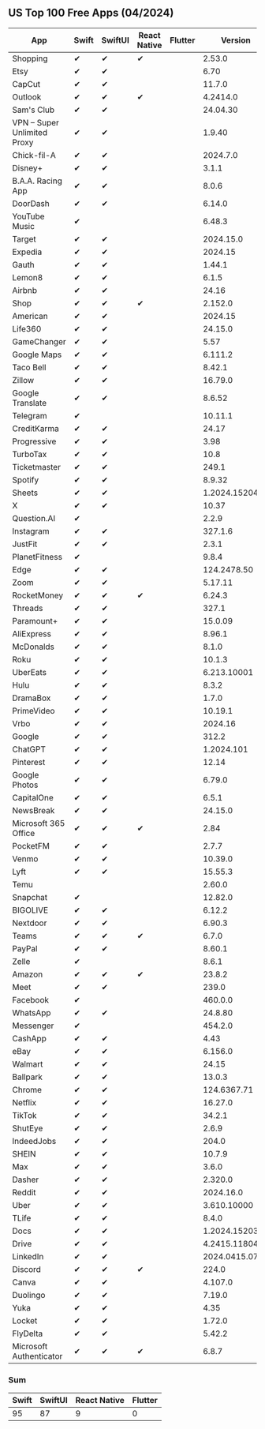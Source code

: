 ## US Top 100 Free Apps (04/2024)
| App            | Swift | SwiftUI | React Native | Flutter | Version |
| --------------- | ----- | ----- | ------------ | ------- | ---- |
| Shopping | ✔ | ✔ | ✔ |   | 2.53.0 |
| Etsy | ✔ | ✔ |   |   | 6.70 |
| CapCut | ✔ | ✔ |   |   | 11.7.0 |
| Outlook | ✔ | ✔ | ✔ |   | 4.2414.0 |
| Sam's Club | ✔ | ✔ |   |   | 24.04.30 |
| VPN – Super Unlimited Proxy | ✔ | ✔ |   |   | 1.9.40 |
| Chick-fil-A | ✔ | ✔ |   |   | 2024.7.0 |
| Disney+ | ✔ | ✔ |   |   | 3.1.1 |
| B.A.A. Racing App | ✔ | ✔ |   |   | 8.0.6 |
| DoorDash | ✔ | ✔ |   |   | 6.14.0 |
| YouTube Music | ✔ |   |   |   | 6.48.3 |
| Target | ✔ | ✔ |   |   | 2024.15.0 |
| Expedia | ✔ | ✔ |   |   | 2024.15 |
| Gauth | ✔ | ✔ |   |   | 1.44.1 |
| Lemon8 | ✔ | ✔ |   |   | 6.1.5 |
| Airbnb | ✔ | ✔ |   |   | 24.16 |
| Shop | ✔ | ✔ | ✔ |   | 2.152.0 |
| American | ✔ | ✔ |   |   | 2024.15 |
| Life360 | ✔ | ✔ |   |   | 24.15.0 |
| GameChanger | ✔ | ✔ |   |   | 5.57 |
| Google Maps | ✔ | ✔ |   |   | 6.111.2 |
| Taco Bell | ✔ | ✔ |   |   | 8.42.1 |
| Zillow | ✔ | ✔ |   |   | 16.79.0 |
| Google Translate | ✔ | ✔ |   |   | 8.6.52 |
| Telegram | ✔ |   |   |   | 10.11.1 |
| CreditKarma | ✔ | ✔ |   |   | 24.17 |
| Progressive | ✔ | ✔ |   |   | 3.98 |
| TurboTax | ✔ | ✔ |   |   | 10.8 |
| Ticketmaster | ✔ | ✔ |   |   | 249.1 |
| Spotify | ✔ | ✔ |   |   | 8.9.32 |
| Sheets | ✔ | ✔ |   |   | 1.2024.15204 |
| X | ✔ | ✔ |   |   | 10.37 |
| Question.AI | ✔ |   |   |   | 2.2.9 |
| Instagram | ✔ | ✔ |   |   | 327.1.6 |
| JustFit | ✔ | ✔ |   |   | 2.3.1 |
| PlanetFitness | ✔ |   |   |   | 9.8.4 |
| Edge | ✔ | ✔ |   |   | 124.2478.50 |
| Zoom | ✔ | ✔ |   |   | 5.17.11 |
| RocketMoney | ✔ | ✔ | ✔ |   | 6.24.3 |
| Threads | ✔ | ✔ |   |   | 327.1 |
| Paramount+ | ✔ | ✔ |   |   | 15.0.09 |
| AliExpress | ✔ | ✔ |   |   | 8.96.1 |
| McDonalds | ✔ | ✔ |   |   | 8.1.0 |
| Roku | ✔ | ✔ |   |   | 10.1.3 |
| UberEats | ✔ | ✔ |   |   | 6.213.10001 |
| Hulu | ✔ | ✔ |   |   | 8.3.2 |
| DramaBox | ✔ | ✔ |   |   | 1.7.0 |
| PrimeVideo | ✔ | ✔ |   |   | 10.19.1 |
| Vrbo | ✔ | ✔ |   |   | 2024.16 |
| Google | ✔ | ✔ |   |   | 312.2 |
| ChatGPT | ✔ | ✔ |   |   | 1.2024.101 |
| Pinterest | ✔ | ✔ |   |   | 12.14 |
| Google Photos | ✔ | ✔ |   |   | 6.79.0 |
| CapitalOne | ✔ | ✔ |   |   | 6.5.1 |
| NewsBreak | ✔ | ✔ |   |   | 24.15.0 |
| Microsoft 365 Office | ✔ | ✔ | ✔ |   | 2.84 |
| PocketFM | ✔ | ✔ |   |   | 2.7.7 |
| Venmo | ✔ | ✔ |   |   | 10.39.0 |
| Lyft | ✔ | ✔ |   |   | 15.55.3 |
| Temu |   |   |   |   | 2.60.0 |
| Snapchat | ✔ |   |   |   | 12.82.0 |
| BIGOLIVE | ✔ | ✔ |   |   | 6.12.2 |
| Nextdoor | ✔ | ✔ |   |   | 6.90.3 |
| Teams | ✔ | ✔ | ✔ |   | 6.7.0 |
| PayPal | ✔ | ✔ |   |   | 8.60.1 |
| Zelle | ✔ |   |   |   | 8.6.1 |
| Amazon | ✔ | ✔ | ✔ |   | 23.8.2 |
| Meet | ✔ | ✔ |   |   | 239.0 |
| Facebook | ✔ |   |   |   | 460.0.0 |
| ‎WhatsApp | ✔ | ✔ |   |   | 24.8.80 |
| Messenger | ✔ |   |   |   | 454.2.0 |
| CashApp | ✔ | ✔ |   |   | 4.43 |
| eBay | ✔ | ✔ |   |   | 6.156.0 |
| Walmart | ✔ | ✔ |   |   | 24.15 |
| Ballpark | ✔ | ✔ |   |   | 13.0.3 |
| Chrome | ✔ | ✔ |   |   | 124.6367.71 |
| Netflix | ✔ | ✔ |   |   | 16.27.0 |
| TikTok | ✔ | ✔ |   |   | 34.2.1 |
| ShutEye | ✔ | ✔ |   |   | 2.6.9 |
| IndeedJobs | ✔ | ✔ |   |   | 204.0 |
| SHEIN | ✔ | ✔ |   |   | 10.7.9 |
| Max | ✔ | ✔ |   |   | 3.6.0 |
| Dasher | ✔ | ✔ |   |   | 2.320.0 |
| Reddit | ✔ | ✔ |   |   | 2024.16.0 |
| Uber | ✔ | ✔ |   |   | 3.610.10000 |
| TLife | ✔ | ✔ |   |   | 8.4.0 |
| Docs | ✔ | ✔ |   |   | 1.2024.15203 |
| Drive | ✔ | ✔ |   |   | 4.2415.11804 |
| LinkedIn | ✔ | ✔ |   |   | 2024.0415.0724 |
| Discord | ✔ | ✔ | ✔ |   | 224.0 |
| Canva | ✔ | ✔ |   |   | 4.107.0 |
| Duolingo | ✔ | ✔ |   |   | 7.19.0 |
| Yuka | ✔ | ✔ |   |   | 4.35 |
| Locket | ✔ | ✔ |   |   | 1.72.0 |
| FlyDelta | ✔ | ✔ |   |   | 5.42.2 |
| Microsoft Authenticator | ✔ | ✔ | ✔ | | 6.8.7 |

### Sum
| Swift | SwiftUI | React Native | Flutter |
| ----- | ----- | ------------ | ------- |
| 95 | 87 | 9 | 0 |

